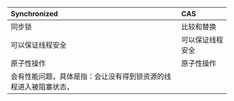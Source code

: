 | Synchronized | CAS |
| :--- | :--- |
| 同步锁 | 比较和替换 |
| 可以保证线程安全 | 可以保证线程安全 |
| 原子性操作 | 原子性操作 |
| 会有性能问题，具体是指：会让没有得到锁资源的线程进入被阻塞状态， |  |



